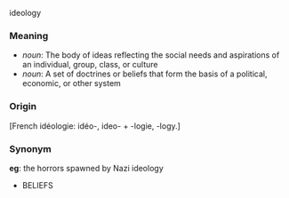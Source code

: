 ideology
### Meaning
+ _noun_: The body of ideas reflecting the social needs and aspirations of an individual, group, class, or culture
+ _noun_: A set of doctrines or beliefs that form the basis of a political, economic, or other system

### Origin

[French idéologie: idéo-, ideo- + -logie, -logy.]

### Synonym

__eg__: the horrors spawned by Nazi ideology

+ BELIEFS


